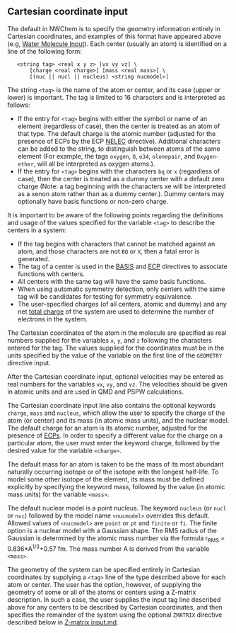 ## Cartesian coordinate input

The default in NWChem is to specify the geometry information entirely in
Cartesian coordinates, and examples of this format have appeared above
(e.g, [Water Molecule
Input](Getting-Started.md#water-molecule-sample-input-file)).
Each center (usually an atom) is identified on a line of the following
form:

```
   <string tag> <real x y z> [vx vy vz] \
       [charge <real charge>] [mass <real mass>] \
       [(nuc || nucl || nucleus) <string nucmodel>]
```

The string `<tag>` is the name of the atom or center, and its case (upper
or lower) is important. The tag is limited to 16 characters and is
interpreted as follows:

  - If the entry for `<tag>` begins with either the symbol or name of an
    element (regardless of case), then the center is treated as an atom
    of that type. The default charge is the atomic number (adjusted for
    the presence of ECPs by the ECP [NELEC](ECP.md#scalar-ecps) directive).
    Additional characters can be added to the string, to distinguish
    between atoms of the same element (For example, the tags `oxygen`, `O`,
    `o34`, `olonepair`, and `Oxygen-ether`, will all be interpreted as oxygen
    atoms.).
  - If the entry for `<tag>` begins with the characters `bq` or `x`
    (regardless of case), then the center is treated as a dummy center
    with a default zero charge (Note: a tag beginning with the
    characters xe will be interpreted as a xenon atom rather than as a
    dummy center.). Dummy centers may optionally have basis functions or
    non-zero charge.

It is important to be aware of the following points regarding the
definitions and usage of the values specified for the variable `<tag>` to
describe the centers in a system:

  - If the tag begins with characters that cannot be matched against an
    atom, and those characters are not `BQ` or `X`, then a fatal error is
    generated.
  - The tag of a center is used in the
    [BASIS](Basis.md) and
    [ECP](ECP.md) directives to associate functions
    with centers.
  - All centers with the same tag will have the same basis functions.
  - When using automatic symmetry detection, only centers with the same
    tag will be candidates for testing for symmetry equivalence.
  - The user-specified charges (of all centers, atomic and dummy) and
    any net [total charge](Charge.md) of the system
    are used to determine the number of electrons in the system.

The Cartesian coordinates of the atom in the molecule are specified as
real numbers supplied for the variables `x`, `y`, and `z` following the
characters entered for the tag. The values supplied for the coordinates
must be in the units specified by the value of the variable <units> on
the first line of the `GEOMETRY` directive input.

After the Cartesian coordinate input, optional velocities may be entered
as real numbers for the variables `vx`, `vy`, and `vz`. The velocities should
be given in atomic units and are used in QMD and PSPW calculations.

The Cartesian coordinate input line also contains the optional keywords
`charge`, `mass` and `nucleus`, which allow the user to specify the charge of
the atom (or center) and its mass (in atomic mass units), and the
nuclear model. The default charge for an atom is its atomic number,
adjusted for the presence of [ECPs](ECP.md). In order
to specify a different value for the charge on a particular atom, the
user must enter the keyword charge, followed by the desired value for
the variable `<charge>`.

The default mass for an atom is taken to be the mass of its most
abundant naturally occurring isotope or of the isotope with the longest
half-life. To model some other isotope of the element, its mass must be
defined explicitly by specifying the keyword mass, followed by the value
(in atomic mass units) for the variable `<mass>`.

The default nuclear model is a point nucleus. The keyword `nucleus` (or
`nucl` or `nuc`) followed by the model name `<nucmodel>` overrides this
default. Allowed values of `<nucmodel>` are `point` or `pt` and `finite` or `fi`.
The finite option is a nuclear model with a Gaussian shape. The RMS
radius of the Gaussian is determined by the atomic mass number via the
  formula r<sub>RMS</sub> = 0.836*A<sup>1/3</sup>+0.57 fm. The mass number A is
derived from the variable `<mass>`.

The geometry of the system can be specified entirely in Cartesian
coordinates by supplying a `<tag>` line of the type described above for
each atom or center. The user has the option, however, of supplying the
geometry of some or all of the atoms or centers using a Z-matrix
description. In such a case, the user supplies the input tag line
described above for any centers to be described by Cartesian
coordinates, and then specifies the remainder of the system using the
optional `ZMATRIX` directive described below in [Z-matrix
input.md](#ZMATRIX_--_Z-matrix_input).
